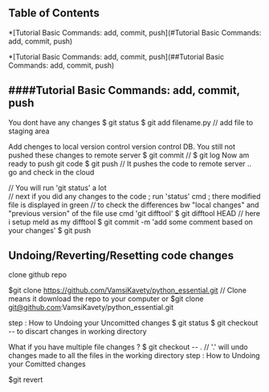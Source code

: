
## Table of Contents 


*[Tutorial Basic Commands: add, commit, push](#Tutorial Basic Commands: add, commit, push)

*[Tutorial Basic Commands: add, commit, push](##Tutorial Basic Commands: add, commit, push)

####Tutorial Basic Commands: add, commit, push
-------------------------------------------
You dont have any changes
$ git status 
$ git add filename.py //  add file to staging area 

Add chenges to local version control version control DB. You still not pushed these changes to remote server 
$ git commit //
$ git log 
Now am ready to push git code 
$ git push  // It pushes the code to remote server .. go and check in the cloud 

// You will run 'git status' a lot   
// next if you did any changes to the code ; run 'status' cmd  ; there modified file is displayed in green 
// to check the differences bw "local changes" and "previous version" of the file use cmd 'git difftool'
$ git difftool HEAD   // here i setup meld as my difftool 
$ git commit -m 'add some comment based on your changes'
$ git push

Undoing/Reverting/Resetting code changes
-----------------------------------------
clone github repo

$git clone https://github.com/VamsiKavety/python_essential.git  // Clone means it download the repo to your computer 
or
$git clone git@github.com:VamsiKavety/python_essential.git

step : How to Undoing your Uncomitted changes 
$ git status 
$ git checkout --<file name.ext> to discart changes in working directory 


What if you have multiple file changes ?
$ git checkout -- .  // '.' will undo changes made to all the files in the working directory 
step : How to Undoing your Comitted changes 


$git revert 







